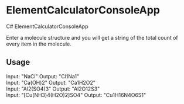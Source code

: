 # ElementCalculatorConsoleApp
C# ElementCalculatorConsoleApp

Enter a molecule structure and you will get a string of the total count of every item in the molecule.

## Usage

Input: "NaCl"                  Output: "Cl1Na1"   
Input: "Ca(OH)2"               Output: "Ca1H2O2"   
Input: "Al2(SO4)3"             Output: "Al2O12S3"   
Input: "[Cu(NH3)4(H2O)2]SO4"   Output: "Cu1H16N4O6S1"  
